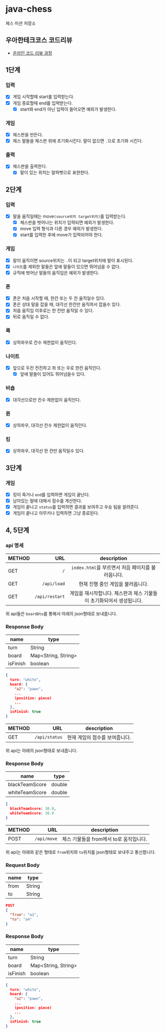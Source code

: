 # java-chess

체스 미션 저장소

## 우아한테크코스 코드리뷰

- [온라인 코드 리뷰 과정](https://github.com/woowacourse/woowacourse-docs/blob/master/maincourse/README.md)

## 1단계

### 입력

- [x] 게임 시작할때 start를 입력받는다.
- [x] 게임 종료할때 end를 입력받는다.
    - [x] start와 end가 아닌 입력이 들어오면 예외가 발생한다.

### 게임

- [x] 체스판을 만든다.
- [x] 체스 말들을 체스판 위에 초기화시킨다. 말이 없으면 `.`으로 초기화 시킨다.

### 출력

- [x] 체스판을 출력한다.
    -  [x] 말이 있는 위치는 알파벳으로 표현한다.

## 2단계

### 입력

- [x] 말을 움직일때는 move`(source위치 target위치)`를 입력받는다.
    - [x] 체스판을 벗어나는 위치가 입력되면 예외가 발생한다.
    - [x] move 입력 형식과 다른 경우 예외가 발생한다.
    - [x] start를 입력한 후에 move가 입력되어야 한다.

### 게임

- [x] 말이 움직이면 source위치는 `.`이 되고 target위치에 말이 표시된다.
- [x] `나이트`를 제외한 말들은 앞에 말들이 있으면 뛰어넘을 수 없다.
- [x] 규칙에 벗어난 말들의 움직임은 예외가 발생한다.

### 폰

- [x] 폰은 처음 시작할 때, 한칸 또는 두 칸 움직일수 있다.
- [x] 폰은 상대 말을 잡을 때, 대각선 한칸만 움직여서 잡을수 있다.
- [x] 처음 움직임 이후로는 한 칸만 움직일 수 있다.
- [x] 뒤로 움직일 수 없다.

### 룩

- [x] 상하좌우로 칸수 제한없이 움직인다.

### 나이트

- [x] 앞으로 두칸 전진하고 좌 또는 우로 한칸 움직인다.
    - [x] 앞에 말들이 있어도 뛰어넘을수 있다.

### 비숍

- [x] 대각선으로만 칸수 제한없이 움직인다.

### 퀸

- [x] 상하좌우, 대각선 칸수 제한없이 움직인다.

### 킹

- [x] 상하좌우, 대각선 한 칸만 움직일수 있다.

## 3단계

### 게임

- [x] 킹이 죽거나 `end`를 입력하면 게임이 끝난다.
- [x] 남아있는 말에 대해서 점수를 계산한다.
- [x] 게임이 끝나고 `status`를 입력하면 결과를 보여주고 우승 팀을 알려준다.
- [x] 게임이 끝나고 아무키나 입력하면 그냥 종료된다.

## 4, 5단계

### api 명세

| METHOD |            URL |              description               |
|:-------|---------------:|:--------------------------------------:|
| GET    |            `/` |   `index.html`을 부르면서 처음 페이지를 불러옵니다.    |
| GET    |    `/api/load` |          현재 진행 중인 게임을 불러옵니다.           |  
| GET    | `/api/restart` | 게임을 재시작합니다. 체스판과 체스 기물들이 초기화되어서 생성됩니다. |  

위 api들은 `boardDto`를 통해서 아래의 json형태로 보내줍니다.

###  Response Body
| name     | type                |
|----------|---------------------|
| turn     | String              | 
| board    | Map<String, String> | 
| isFinish | boolean             | 

```json
{
  turn: "white",
  board: {
    "a2": "pawn",
    ...
    (position: piece)
    ...
  },
  isFinish: true
}
```

| METHOD |           URL |    description    |
|:-------|--------------:|:-----------------:|
| GET    | `/api/status` | 현재 게임의 점수를 보여줍니다. |

위 api는 아래의 json형태로 보내줍니다.

### Response Body

| name           | type   | 
|----------------|--------|
| blackTeamScore | double |
| whiteTeamScore | double |

```json
{
  blackTeamScore: 38.0,
  whiteTeamScore: 38.0
}

```

| METHOD |         URL |        description         |
|:-------|------------:|:--------------------------:|
| POST   | `/api/move` | 체스 기물들을 from에서 to로 움직입니다.  |

위 api는 아래와 같은 형태로 `from`위치와 `to`위치를 json형태로 보내주고 통신합니다.

### Request Body

| name | type | 
| ------| ------|
| from | String |
| to | String |

```json
POST
{
  "from": "a2",
  "to": "a4"
}
```

### Response Body

| name | type |
| ------|------|
| turn    | String | 
| board | Map<String, String> | 
| isFinish | boolean | 

```json
{
  turn: "white",
  board: {
    "a2": "pawn",
    ...
    (position: piece)
    ...
  },
  isFinish: true
}
```



